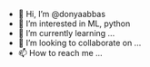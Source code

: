 - 👋 Hi, I’m @donyaabbas
- 👀 I’m interested in ML, python
- 🌱 I’m currently learning ...
- 💞️ I’m looking to collaborate on ...
- 📫 How to reach me ...

<!---
donyaabbas/donyaabbas is a ✨ special ✨ repository because its `README.md` (this file) appears on your GitHub profile.
You can click the Preview link to take a look at your changes.
--->
